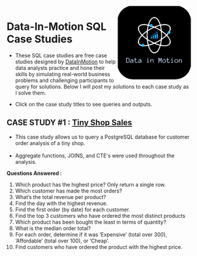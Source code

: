 <img align="right" width="200" height="200" src="https://github.com/ChrisF03/Portfolio-Projects/blob/main/Projects/dataInMotion%20Case%20Studies/DIM22-removebg-preview.png">

# Data-In-Motion SQL Case Studies
- These SQL case studies are free case studies designed by [DataInMotion](https://d-i-motion.com/) to help data analysts practice and hone their skills by simulating real-world business problems and challenging participants to query for solutions. Below I will post my solutions to each case study as I solve them.

- Click on the case study titles to see queries and outputs.


## CASE STUDY #1 : [Tiny Shop Sales](https://github.com/ChrisF03/Portfolio-Projects/blob/main/Projects/dataInMotion%20Case%20Studies/CaseStudy1_(TinyShop).md)
- This case study allows us to query a PostgreSQL database for customer order analysis of a tiny shop.<br><br>
- Aggregate functions, JOINS, and CTE's were used throughout the analysis.

**Questions Answered :**
1. Which product has the highest price? Only return a single row.
2. Which customer has made the most orders?
3. What’s the total revenue per product?
4. Find the day with the highest revenue.
5. Find the first order (by date) for each customer.
6. Find the top 3 customers who have ordered the most distinct products
7. Which product has been bought the least in terms of quantity?
8. What is the median order total?
9. For each order, determine if it was ‘Expensive’ (total over 300), ‘Affordable’ (total over 100), or ‘Cheap’.
10. Find customers who have ordered the product with the highest price.

<!-- ## CASE STUDY #2 : [Human Resources Analysis]()
- This case study allows us to query a PostgreSQL database for customer order analysis of a tiny shop.<br><br> -->
